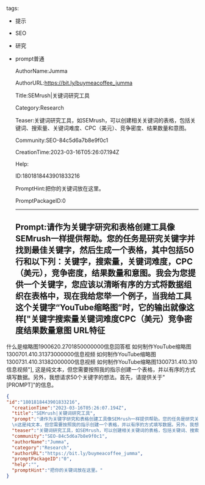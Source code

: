   tags: 
- 提示
- SEO
- 研究
- prompt普通

  AuthorName:Jumma

  AuthorURL:https://bit.ly/buymeacoffee_jumma

  Title:SEMrush|关键词研究工具

  Category:Research

  Teaser:关键词研究工具，如SEMrush，可以创建相关关键词的表格，包括关键词、搜索量、关键词难度、CPC（美元）、竞争密度、结果数量和意图。

  Community:SEO-84c5d6a7b8e9f0c1

  CreationTime:2023-03-16T05:26:07.194Z

  Help:

  ID:1801818443901833216

  PromptHint:把你的关键词放在这里。

  PromptPackageID:0

  ---

  ## Prompt:请作为关键字研究和表格创建工具像SEMrush一样提供帮助。您的任务是研究关键字并找到最佳关键字，然后生成一个表格，其中包括50行和以下列：关键字，搜索量，关键词难度，CPC（美元），竞争密度，结果数量和意图。我会为您提供一个关键字，您应该以清晰有序的方式将数据组织在表格中，现在我给您举一个例子，当我给工具这个关键字“YouTube缩略图”时，它的输出就像这样["关键字搜索量关键词难度CPC（美元）竞争密度结果数量意图	URL特征
什么是缩略图1900620.2701850000000信息回答框
如何制作YouTube缩略图1300701.410.31373000000信息视频
如何制作YouTube缩略图1300731.410.31382000000信息视频
如何制作YouTube缩略图1300731.410.310信息视频"],
这是纯文本，但您需要按照我的指示创建一个表格，并以有序的方式填写数据。另外，我想请求50个关键字的想法。首先，请提供关于"[PROMPT]"的信息。

  ```json
  {
  "id":"1801818443901833216",
    "creationTime":"2023-03-16T05:26:07.194Z",
    "title":"SEMrush|关键词研究工具",
    "prompt":"请作为关键字研究和表格创建工具像SEMrush一样提供帮助。您的任务是研究关键字并找到最佳关键字，然后生成一个表格，其中包括50行和以下列：关键字，搜索量，关键词难度，CPC（美元），竞争密度，结果数量和意图。我会为您提供一个关键字，您应该以清晰有序的方式将数据组织在表格中，现在我给您举一个例子，当我给工具这个关键字“YouTube缩略图”时，它的输出就像这样[\"关键字搜索量关键词难度CPC（美元）竞争密度结果数量意图\tURL特征\n什么是缩略图1900620.2701850000000信息回答框\n如何制作YouTube缩略图1300701.410.31373000000信息视频\n如何制作YouTube缩略图1300731.410.31382000000信息视频\n如何制作YouTube缩略图1300731.410.310信息视频\"],
    \n这是纯文本，但您需要按照我的指示创建一个表格，并以有序的方式填写数据。另外，我想请求50个关键字的想法。首先，请提供关于\"[PROMPT]\"的信息。",
    "teaser":"关键词研究工具，如SEMrush，可以创建相关关键词的表格，包括关键词、搜索量、关键词难度、CPC（美元）、竞争密度、结果数量和意图。",
    "community":"SEO-84c5d6a7b8e9f0c1",
    "authorName":"Jumma",
    "category":"Research",
    "authorURL":"https://bit.ly/buymeacoffee_jumma",
    "promptPackageID":"0",
    "help":"",
    "promptHint":"把你的关键词放在这里。"
  }
  ```
